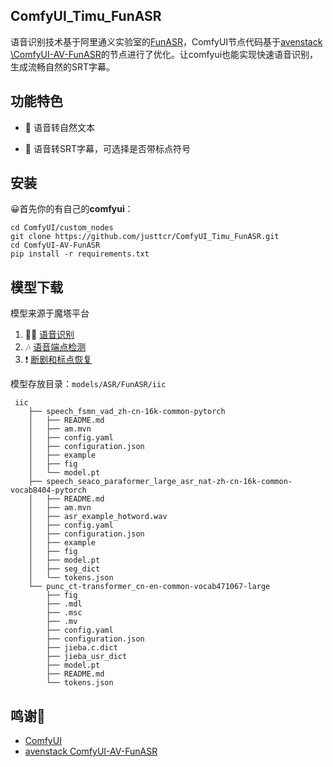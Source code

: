 ## ComfyUI_Timu_FunASR

语音识别技术基于阿里通义实验室的[FunASR](https://github.com/modelscope/FunASR)，ComfyUI节点代码基于[avenstack
\ComfyUI-AV-FunASR](https://github.com/avenstack/ComfyUI-AV-FunASR)的节点进行了优化。让comfyui也能实现快速语音识别，生成流畅自然的SRT字幕。

## 功能特色

- 🥖 语音转自然文本

- 🧀 语音转SRT字幕，可选择是否带标点符号

## 安装

😀首先你的有自己的**comfyui**：

```
cd ComfyUI/custom_nodes
git clone https://github.com/justtcr/ComfyUI_Timu_FunASR.git
cd ComfyUI-AV-FunASR
pip install -r requirements.txt
```

## 模型下载

模型来源于魔塔平台

1. 🦻🏼 [语音识别](https://modelscope.cn/models/iic/speech_seaco_paraformer_large_asr_nat-zh-cn-16k-common-vocab8404-pytorch/files)
2. 🎶 [语音端点检测](modelscope.cn/models/iic/speech_fsmn_vad_zh-cn-16k-common-pytorch/files)
3. ❗ [断剧和标点恢复](https://www.modelscope.cn/models/iic/punc_ct-transformer_cn-en-common-vocab471067-large)

模型存放目录：`models/ASR/FunASR/iic`
```
 iic
    ├── speech_fsmn_vad_zh-cn-16k-common-pytorch
    │   ├── README.md
    │   ├── am.mvn
    │   ├── config.yaml
    │   ├── configuration.json
    │   ├── example
    │   ├── fig
    │   └── model.pt
    ├── speech_seaco_paraformer_large_asr_nat-zh-cn-16k-common-vocab8404-pytorch
    │   ├── README.md
    │   ├── am.mvn
    │   ├── asr_example_hotword.wav
    │   ├── config.yaml
    │   ├── configuration.json
    │   ├── example
    │   ├── fig
    │   ├── model.pt
    │   ├── seg_dict
    │   └── tokens.json
    └── punc_ct-transformer_cn-en-common-vocab471067-large
        ├── fig
        ├── .mdl
        ├── .msc
        ├── .mv
        ├── config.yaml
        ├── configuration.json
        ├── jieba.c.dict
        ├── jieba_usr_dict
        ├── model.pt
        ├── README.md
        └── tokens.json
```

## 鸣谢🦀

- [ComfyUI](https://github.com/comfyanonymous/ComfyUI)
- [avenstack ComfyUI-AV-FunASR](https://github.com/avenstack/ComfyUI-AV-FunASR)
